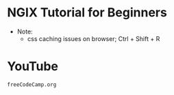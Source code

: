 # NGIX Tutorial for Beginners

* Note:
    * css caching issues on browser; Ctrl + Shift + R

# YouTube

`freeCodeCamp.org`